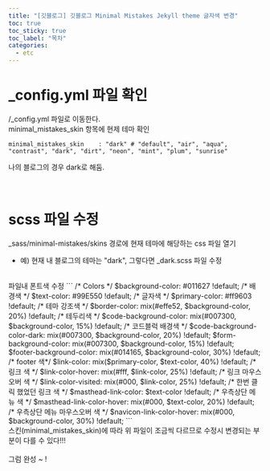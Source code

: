```yaml
---
title: "[깃블로그] 깃블로그 Minimal Mistakes Jekyll theme 글자색 변경"
toc: true
toc_sticky: true
toc_label: "목차"
categories:
  - etc
---
```


# _config.yml 파일 확인
/_config.yml 파일로 이동한다.
<br/>
minimal_mistakes_skin 항목에 현제 테마 확인
```
minimal_mistakes_skin    : "dark" # "default", "air", "aqua", "contrast", "dark", "dirt", "neon", "mint", "plum", "sunrise"
```
나의 블로그의 경우 dark로 해둠.
<br/>
<br/>
<br/>
# scss 파일 수정
_sass/minimal-mistakes/skins 경로에 현재 테마에 해당하는 css 파일 열기
* 예) 현재 내 블로그의 테마는 "dark", 그렇다면 _dark.scss 파일 수정
  
<br/>
파일내 폰트색 수정
```
/* Colors */
$background-color: #011627 !default; /* 배경색 */
$text-color: #99E550 !default; /* 글자색 */
$primary-color: #ff9603 !default; /* 테마 강조색 */
$border-color: mix(#effe52, $background-color, 20%) !default; /* 테두리색 */
$code-background-color: mix(#007300, $background-color, 15%) !default; /* 코드블럭 배경색 */
$code-background-color-dark: mix(#007300, $background-color, 20%) !default;
$form-background-color: mix(#007300, $background-color, 15%) !default;
$footer-background-color: mix(#014165, $background-color, 30%) !default; /* footer 색*/
$link-color: mix($primary-color, $text-color, 40%) !default; /* 링크 색 */
$link-color-hover: mix(#fff, $link-color, 25%) !default; /* 링크 마우스오버 색 */
$link-color-visited: mix(#000, $link-color, 25%) !default; /* 한번 클릭 했었던 링크 색 */
$masthead-link-color: $text-color !default; /* 우측상단 메뉴 색  */
$masthead-link-color-hover: mix(#000, $text-color, 20%) !default; /* 우측상단 메뉴 마우스오버 색  */
$navicon-link-color-hover: mix(#000, $background-color, 30%) !default;
```
<br/>
스킨(minimal_mistakes_skin)에 따라 위 파일이 조금씩 다르므로 수정시 변경되는 부분이 다를 수 있다!!!
<br/>
<br/>
그럼 완성 ~ !
